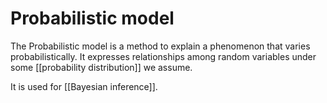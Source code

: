 # Probabilistic model

The Probabilistic model is a method to explain a phenomenon that varies probabilistically.
It expresses relationships among random variables under some [[probability distribution]] we assume.

It is used for [[Bayesian inference]].